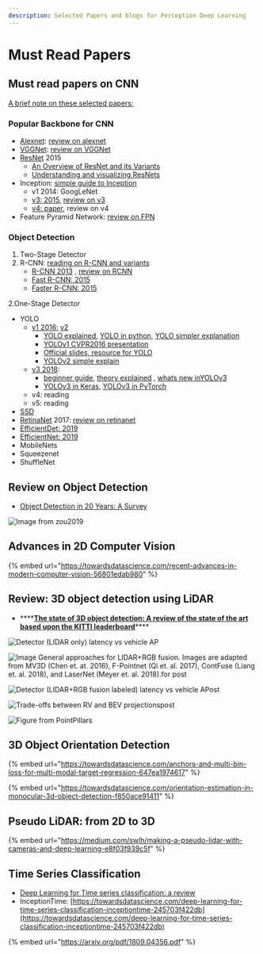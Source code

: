 ```yaml
---
description: Selected Papers and blogs for Perception Deep Learning
---
```


# Must Read Papers

## Must read papers on CNN

[A brief note on these selected papers:](https://docs.google.com/document/d/1oTWU1kJXEOEvWUgKN878kvx3wSvjzk9aVXTUyABxDhM/edit?usp=sharing)

### Popular Backbone for CNN

* [Alexnet](https://papers.nips.cc/paper/4824-imagenet-classification-with-deep-convolutional-neural-networks.pdf): [review on alexnet](https://medium.com/coinmonks/paper-review-of-alexnet-caffenet-winner-in-ilsvrc-2012-image-classification-b93598314160)
* [VGGNet](https://arxiv.org/pdf/1409.1556): [review on VGGNet](https://medium.com/coinmonks/paper-review-of-vggnet-1st-runner-up-of-ilsvlc-2014-image-classification-d02355543a11)
* [ResNet](https://www.cv-foundation.org/openaccess/content\_cvpr\_2016/papers/He\_Deep\_Residual\_Learning\_CVPR\_2016\_paper.pdf) 2015
  * [An Overview of ResNet and its Variants](https://towardsdatascience.com/an-overview-of-resnet-and-its-variants-5281e2f56035)
  * [Understanding and visualizing ResNets](https://towardsdatascience.com/understanding-and-visualizing-resnets-442284831be8)
* Inception: [simple guide to Inception](https://towardsdatascience.com/a-simple-guide-to-the-versions-of-the-inception-network-7fc52b863202)
  * v1 2014: GoogLeNet
  * [v3: 2015,](https://www.cv-foundation.org/openaccess/content\_cvpr\_2016/papers/Szegedy\_Rethinking\_the\_Inception\_CVPR\_2016\_paper.pdf) [review on v3](https://medium.com/@sh.tsang/review-inception-v3-1st-runner-up-image-classification-in-ilsvrc-2015-17915421f77c)
  * [v4: paper,](https://www.aaai.org/ocs/index.php/AAAI/AAAI17/paper/download/14806/14311) review on v4
* Feature Pyramid Network: [review on FPN](https://towardsdatascience.com/review-fpn-feature-pyramid-network-object-detection-262fc7482610)

### Object Detection

1. Two-Stage Detector
2. R-CNN: [reading on R-CNN and variants](https://towardsdatascience.com/r-cnn-fast-r-cnn-faster-r-cnn-yolo-object-detection-algorithms-36d53571365e)
   * [R-CNN 2013](http://islab.ulsan.ac.kr/files/announcement/513/rcnn\_pami.pdf) , [review on RCNN](https://medium.com/coinmonks/review-r-cnn-object-detection-b476aba290d1)
   * [Fast R-CNN: 2015](https://arxiv.org/abs/1504.08083)
   * [Faster R-CNN: 2015](https://arxiv.org/abs/1506.01497)

2.One-Stage Detector

* YOLO
  * [v1 2016:](https://arxiv.org/pdf/1506.02640v5.pdf) [v2](https://arxiv.org/abs/1612.08242)
    * [YOLO explained](https://towardsdatascience.com/yolo-you-only-look-once-real-time-object-detection-explained-492dc9230006), [YOLO in python](https://github.com/Garima13a/YOLO-Object-Detection), [YOLO simpler explanation](https://towardsdatascience.com/computer-vision-a-journey-from-cnn-to-mask-r-cnn-and-yolo-part-2-b0b9e67762b1)
    * [YOLOv1 CVPR2016 presentation](https://www.youtube.com/watch?v=NM6lrxy0bxs\&feature=youtu.be\&list=PLrrmP4uhN47Y-hWs7DVfCmLwUACRigYyT)
    * [Official slides, resource for YOLO](https://pjreddie.com/publications/)
    * [YOLOv2 simple explain](http://christopher5106.github.io/object/detectors/2017/08/10/bounding-box-object-detectors-understanding-yolo.html)
  * [v3 2018](https://arxiv.org/pdf/1804.02767.pdf):
    * [beginner guide](https://towardsdatascience.com/dive-really-deep-into-yolo-v3-a-beginners-guide-9e3d2666280e), [theory explained](https://medium.com/analytics-vidhya/yolo-v3-theory-explained-33100f6d193) , [whats new inYOLOv3](https://towardsdatascience.com/yolo-v3-object-detection-53fb7d3bfe6b)
    * [YOLOv3 in Keras](https://towardsdatascience.com/object-detection-using-yolov3-using-keras-80bf35e61ce1), [YOLOv3 in PyTorch](https://blog.paperspace.com/how-to-implement-a-yolo-object-detector-in-pytorch/)
  * v4: reading
  * v5: reading
* [SSD](https://arxiv.org/abs/1512.02325)
* [RetinaNet](https://arxiv.org/abs/1708.02002) 2017: [review on retinanet](https://towardsdatascience.com/review-retinanet-focal-loss-object-detection-38fba6afabe4)
* [EfficientDet: 2019](https://arxiv.org/abs/1911.09070)
* [EfficientNet: 2019](https://arxiv.org/abs/1905.11946)
* MobileNets
* Squeezenet
* ShuffleNet

## Review on Object Detection

* [Object Detection in 20 Years: A Survey](https://arxiv.org/pdf/1905.05055)

![Image from zou2019](https://lh4.googleusercontent.com/XxgASA7WjkiCqsEW-EqXrUaRDNYEyKBkAemKtv4e9rS3AtzVIJBEgysN9in3lpdtLjzXeh5dzkkaYy6DWnWXCvEtjHFOEvaGzxUUrpzpl-NkwcsE32nMWmgBG2uSZFMzBdjWD40Z)

## Advances in 2D Computer Vision

{% embed url="https://towardsdatascience.com/recent-advances-in-modern-computer-vision-56801edab980" %}

## Review: 3D object detection using LiDAR

* \*\*\*\*[**The state of 3D object detection: A review of the state of the art based upon the KITTI leaderboard**](https://towardsdatascience.com/the-state-of-3d-object-detection-f65a385f67a8)\*\*\*\*

![Detector (LIDAR only) latency vs vehicle AP](https://miro.medium.com/max/951/1\*YtBWthQWmq5bqOytEl51NQ.png)

![Image General approaches for LIDAR+RGB fusion. Images are adapted from MV3D (Chen et. at. 2016), F-Pointnet (Qi et. al. 2017), ContFuse (Liang et. al. 2018), and LaserNet (Meyer et. al. 2018).for post](https://miro.medium.com/max/1236/1\*N5ilVL6YmjtIHCr-SghsgQ.png)

![Detector (LIDAR+RGB fusion labeled) latency vs vehicle APost](https://miro.medium.com/max/936/1\*11IfMVEO1yFrI5sz5NAH6A.png)

![Trade-offs between RV and BEV projectionspost](https://miro.medium.com/max/970/1\*zYUa1qJsG8Hsp6sh4L9X8w.png)

![Figure from PointPillars](<../../images/image (11).png>)

## 3D Object Orientation Detection

{% embed url="https://towardsdatascience.com/anchors-and-multi-bin-loss-for-multi-modal-target-regression-647ea1974617" %}

{% embed url="https://towardsdatascience.com/orientation-estimation-in-monocular-3d-object-detection-f850ace91411" %}

## Pseudo LiDAR: from 2D to 3D

{% embed url="https://medium.com/swlh/making-a-pseudo-lidar-with-cameras-and-deep-learning-e8f03f939c5f" %}

## Time Series Classification

* [Deep Learning for Time series classification: a review](https://arxiv.org/pdf/1809.04356.pdf)
* InceptionTime: [https://towardsdatascience.com/deep-learning-for-time-series-classification-inceptiontime-245703f422db](https://towardsdatascience.com/deep-learning-for-time-series-classification-inceptiontime-245703f422db)

{% embed url="https://arxiv.org/pdf/1809.04356.pdf" %}
